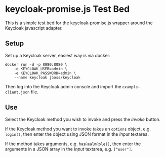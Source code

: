 # keycloak-promise.js Test Bed

This is a simple test bed for the keycloak-promise.js wrapper around the Keycloak javascript adapter.

## Setup

Set up a Keycloak server, easiest way is via docker:

```
docker run -d -p 8080:8080 \
    -e KEYCLOAK_USER=admin \
    -e KEYCLOAK_PASSWORD=admin \
    --name keycloak jboss/keycloak
```

Then log into the Keycloak admin console and import the `example-client.json` file.

## Use

Select the Keycloak method you wish to invoke and press the _Invoke_ button.

If the Keycloak method you want to invoke takes an `options` object, e.g. `login()`, then enter the object using JSON format in the _Input_ textarea.

If the method takes arguments, e.g. `hasRealmRole()`, then enter the arguments in a JSON array in the _Input_ textarea, e.g. `["user"]`.
